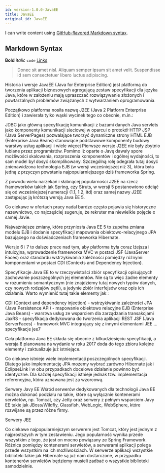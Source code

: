 ```yaml
---
id: version-1.0.0-JavaEE
title: JavaEE
original_id: JavaEE
---
```


I can write content using [GitHub-flavored Markdown syntax](https://github.github.com/gfm/).

## Markdown Syntax

**Bold** _italic_ `code` [Links](#url)

> Donec sit amet nisl. Aliquam semper ipsum sit amet velit. Suspendisse
> id sem consectetuer libero luctus adipiscing.

Historia i wersje
JavaEE (Java for Enterprise Edition) jest platformą do tworzenia aplikacji biznesowych agregującą zestaw specyfikacji dla języka Java, które w założeniu mają upraszczać rozwiązywanie złożonych i powtarzalnych problemów związanych z wytwarzaniem oprogramowania.

Początkowo platforma nosiła nazwę J2EE (Java 2 Platform Enterprise Edition) i zawierała tylko wąski wycinek tego co obecnie, m.in.:

JDBC jako główną specyfikację komunikacji z bazami danych
Java servlets jako komponenty komunikacji sieciowej w oparcui o protokół HTTP
JSP (Java ServerPages) pozwalające tworzyć dynamiczne strony HTML
EJB (Enterprise Java Beans) stanowiące podstawowe komponenty budowy warstwy usług aplikacji
i wiele więcej
Pierwsze wersje J2EE nie były zbytnio lubiane przez programistów. Pomimo iż oparte o Javę dawały spore możliwości skalowania, rozproszenia komponentów i ogólnej wydajności, to sam model był dosyć skomplikowany. Szczególną rolę odegrała tutaj dosyć znienawidzona technologia EJB (w wersji wcześniejszej niż 3), która była jedną z przyczyn powstania najpopularniejszego dziś frameworka Spring.

Z powodu wielu narzekań i słabnącej popularności J2EE na rzecz frameworków takich jak Spring, czy Struts, w wersji 5 postanowiono odciąć się od wcześniejszej numeracji (1.1, 1.2, itd) oraz samej nazwy J2EE zastępując ją krótszą wersją Java EE 5.

Co ciekawe w ofertach pracy nadal bardzo często pojawia się historyczne nazewnictwo, co najczęściej sugeruje, że rekruter ma niewielkie pojęcie o samej Javie.

Najważniejsze zmiany, które przyniosła Java EE 5 to zupełna zmiana modelu EJB i dodanie specyfikacji mapowania obiektowo-relacyjnego JPA bazującego na doświadczeniach frameworka Hibernate.

Wersje 6 i 7 to dalsze prace nad tym, aby platforma była coraz lżejsza i intuicyjna, wprowadzenie frameworka MVC w postaci JSF (JavaServer Faces) oraz standardu wstrzykiwania zależności pomiędzy różnymi komponentami w postaci CDI (Contexts and Dependency Injection).

Specyfikacje
Java EE to w rzeczywistości zbiór specyfikacji opisujących zachowanie poszczególnych jej elementów. Nie są to więc żadne elementy w rozumieniu semantycznym (nie znajdziemy tutaj nowych typów danych, czy nowych rodzajów pętli), a jedynie zbiór interfejsów oraz opis ich działania. Warto wymienić tutaj takie elementy jak :

CDI (Context and dependency injection) - wstrzykiwanie zależności
JPA (Java Persistence API) - mapowanie obiektowo relacyjne
EJB (Enterprise Java Beans) - warstwa usług ze wsparciem dla zarządzania transakcjami
JaxRS - specyfikacja dedykowana do tworzenia aplikacji REST
JSF (Java ServerFaces) - framework MVC integrujący się z innymi elementami JEE
...
specyfikacje jee7

Cała platforma Java EE składa się obecnie z kilkudziesięciu specyfikacji, a wersja 8 planowana na wydanie w roku 2017 doda do tego zbioru kolejne elementy i zaktualizuje już istniejące.

Co ciekawe istnieje wiele implementacji poszczególnych specyfikacji. Dlatego jako implementację JPA możemy wybrać zarówno Hibernate jak i EclipseLink i w obu przypadkach docelowe działanie powinno być identyczne. Dla każdej specyfikacji istnieje jednak tzw. implementacja referencyjna, która uznawana jest za wzorcową.

Serwery Javy EE
Wśród serwerów dedykowanych dla technologii Java EE można dokonać podziału na takie, które są wyłącznie kontenerami serwletów, np. Tomcat, czy Jetty oraz serwery z pełnym wsparciem Javy EE takie jak JBoss/Wildfly, Glassfish, WebLogic, WebSphere, które rozwijane są przez różne firmy.

Serwery JEE

Co ciekawe najpopularniejszym serwerem jest Tomcat, który jest jednym z najprostszych w tym zestawieniu. Jego popularność wynika przede wszystkim z tego, że jest on mocno powiązany ze Spring Framework. Różnica pomiędzy kontenerami serwletów, a serwerami aplikacji polega przede wszystkim na ich możliwościach. W serwerze aplikacji wszystkie biblioteki takie jak Hibernate są już nam dostarczone, w przypadku kontenerów serwletów będziemy musieli zadbać o wszystkie biblioteki samodzielnie.